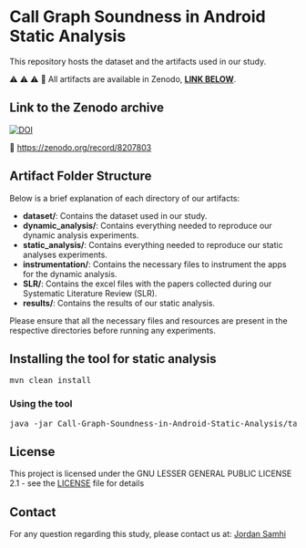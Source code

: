 # Call Graph Soundness in Android Static Analysis

This repository hosts the dataset and the artifacts used in our study.

:warning: :warning: :warning:
:loudspeaker: All artifacts are available in Zenodo, **<ins>LINK BELOW</ins>**.

## Link to the Zenodo archive

[![DOI](https://zenodo.org/badge/DOI/10.5281/zenodo.8207803.svg)](https://doi.org/10.5281/zenodo.8207803)

:link: https://zenodo.org/record/8207803

## Artifact Folder Structure

Below is a brief explanation of each directory of our artifacts:

- **dataset/**: Contains the dataset used in our study.
- **dynamic_analysis/**: Contains everything needed to reproduce our dynamic analysis experiments.
- **static_analysis/**: Contains everything needed to reproduce our static analyses experiments.
- **instrumentation/**: Contains the necessary files to instrument the apps for the dynamic analysis.
- **SLR/**: Contains the excel files with the papers collected during our Systematic Literature Review (SLR).
- **results/**: Contains the results of our static analysis.

Please ensure that all the necessary files and resources are present in the respective directories before running any experiments.

## Installing the tool for static analysis

<pre>
mvn clean install
</pre>

### Using the tool

<pre>
java -jar Call-Graph-Soundness-in-Android-Static-Analysis/target/Experiments-1.0-jar-with-dependencies.jar <i>options</i>
</pre>

## License

This project is licensed under the GNU LESSER GENERAL PUBLIC LICENSE 2.1 - see the [LICENSE](LICENSE) file for details

## Contact

For any question regarding this study, please contact us at:
[Jordan Samhi](mailto:jordan.samhi@uni.lu)
